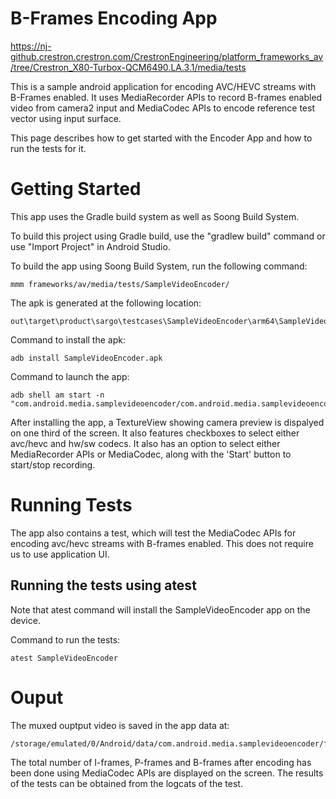 # B-Frames Encoding App
https://nj-github.crestron.crestron.com/CrestronEngineering/platform_frameworks_av/tree/Crestron_X80-Turbox-QCM6490.LA.3.1/media/tests

This is a sample android application for encoding AVC/HEVC streams with B-Frames enabled. It uses MediaRecorder APIs to record B-frames enabled video from camera2 input and MediaCodec APIs to encode reference test vector using input surface.

This page describes how to get started with the Encoder App and how to run the tests for it.


# Getting Started

This app uses the Gradle build system as well as Soong Build System.

To build this project using Gradle build, use the "gradlew build" command or use "Import Project" in Android Studio.

To build the app using Soong Build System, run the following command:
```
mmm frameworks/av/media/tests/SampleVideoEncoder/
```

The apk is generated at the following location:
```
out\target\product\sargo\testcases\SampleVideoEncoder\arm64\SampleVideoEncoder.apk
```

Command to install the apk:
```
adb install SampleVideoEncoder.apk
```

Command to launch the app:
```
adb shell am start -n "com.android.media.samplevideoencoder/com.android.media.samplevideoencoder.MainActivity"
```

After installing the app, a TextureView showing camera preview is dispalyed on one third of the screen. It also features checkboxes to select either avc/hevc and hw/sw codecs. It also has an option to select either MediaRecorder APIs or MediaCodec, along with the 'Start' button to start/stop recording.

# Running Tests

The app also contains a test, which will test the MediaCodec APIs for encoding avc/hevc streams with B-frames enabled. This does not require us to use application UI.

## Running the tests using atest
Note that atest command will install the SampleVideoEncoder app on the device.

Command to run the tests:
```
atest SampleVideoEncoder
```

# Ouput

The muxed ouptput video is saved in the app data at:
```
/storage/emulated/0/Android/data/com.android.media.samplevideoencoder/files/
```

The total number of I-frames, P-frames and B-frames after encoding has been done using MediaCodec APIs are displayed on the screen.
The results of the tests can be obtained from the logcats of the test.
